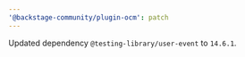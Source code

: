 ```yaml
---
'@backstage-community/plugin-ocm': patch
---
```


Updated dependency `@testing-library/user-event` to `14.6.1`.
